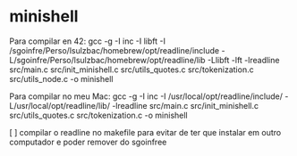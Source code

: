 # minishell

Para compilar en 42:
gcc -g -I inc -I libft -I /sgoinfre/Perso/lsulzbac/homebrew/opt/readline/include -L/sgoinfre/Perso/lsulzbac/homebrew/opt/readline/lib -Llibft -lft -lreadline src/main.c src/init_minishell.c src/utils_quotes.c src/tokenization.c src/utils_node.c -o minishell 

Para compilar no meu Mac:
gcc -g -I inc -I /usr/local/opt/readline/include/ -L/usr/local/opt/readline/lib/ -lreadline src/main.c src/init_minishell.c src/utils_quotes.c src/tokenization.c -o minishell 

[ ] compilar o readline no makefile para evitar de ter que instalar em outro computador e poder remover do sgoinfree